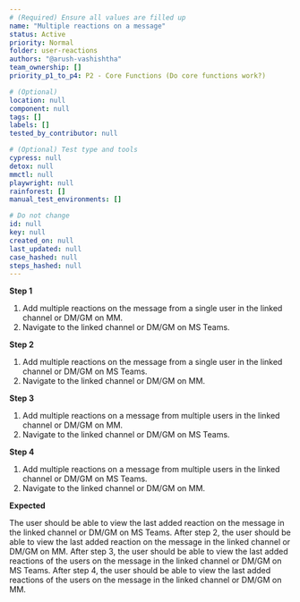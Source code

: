 ```yaml
---
# (Required) Ensure all values are filled up
name: "Multiple reactions on a message"
status: Active
priority: Normal
folder: user-reactions
authors: "@arush-vashishtha"
team_ownership: []
priority_p1_to_p4: P2 - Core Functions (Do core functions work?)

# (Optional)
location: null
component: null
tags: []
labels: []
tested_by_contributor: null

# (Optional) Test type and tools
cypress: null
detox: null
mmctl: null
playwright: null
rainforest: []
manual_test_environments: []

# Do not change
id: null
key: null
created_on: null
last_updated: null
case_hashed: null
steps_hashed: null
---
```


**Step 1**

1. Add multiple reactions on the message from a single user in the linked channel or DM/GM on MM.
2. Navigate to the linked channel or DM/GM on MS Teams.

**Step 2**

1. Add multiple reactions on the message from a single user in the linked channel or DM/GM on MS Teams.
2. Navigate to the linked channel or DM/GM on MM.

**Step 3**

1. Add multiple reactions on a message from multiple users in the linked channel or DM/GM on MM.
2. Navigate to the linked channel or DM/GM on MS Teams.

**Step 4**

1. Add multiple reactions on a message from multiple users in the linked channel or DM/GM on MS Teams.
2. Navigate to the linked channel or DM/GM on MM.

**Expected**

The user should be able to view the last added reaction on the message in the linked channel or DM/GM on MS Teams.
After step 2, the user should be able to view the last added reaction on the message in the linked channel or DM/GM on MM.
After step 3, the user should be able to view the last added reactions of the users on the message in the linked channel or DM/GM on MS Teams.
After step 4, the user should be able to view the last added reactions of the users on the message in the linked channel or DM/GM on MM.
